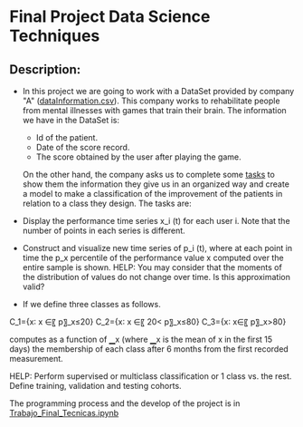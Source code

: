 # Final Project Data Science Techniques

## Description:
- In this project we are going to work with a DataSet provided by company "A" ([dataInformation.csv](/ProyectoFinal_TecnicasCienciaDatos/dataInformation.csv)). This company works to rehabilitate people from mental illnesses with games that train their brain. The information we have in the DataSet is:
    - Id of the patient.
    - Date of the score record.
    - The score obtained by the user after playing the game.

    On the other hand, the company asks us to complete some [tasks](/ProyectoFinal_TecnicasCienciaDatos/EnunciadoTrabajo.docx) to show them the information they give us in an organized way and create a model to make a classification of the improvement of the patients in relation to a class they design. The tasks are:

- Display the performance time series x_i (t) for each user i. Note that the number of points in each series is different.
- Construct and visualize new time series of p_i (t), where at each point in time the p_x percentile of the performance value x computed over the entire sample is shown. 
HELP: You may consider that the moments of the distribution of values do not change over time. Is this approximation valid?
- If we define three classes as follows.

C_1={x∶ x ∈〖 p〗_x≤20} C_2={x∶ x ∈〖 20< p〗_x≤80} C_3={x∶ x∈〖 p〗_x>80}

computes as a function of ▁x (where ▁x is the mean of x in the first 15 days) the membership of each class after 6 months from the first recorded measurement. 

HELP: Perform supervised or multiclass classification or 1 class vs. the rest. Define training, validation and testing cohorts.

The programming process and the develop of the project is in [Trabajo_Final_Tecnicas.ipynb](/ProyectoFinal_TecnicasCienciaDatos//Trabajo_Final_Tecnicas.ipynb)
